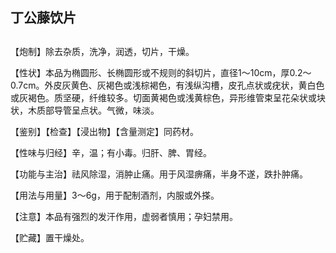 ## 丁公藤饮片

## 

## 

【炮制】除去杂质，洗净，润透，切片，干燥。

【性状】本品为椭圆形、长椭圆形或不规则的斜切片，直径1～10cm，厚0.2～0.7cm。外皮灰黄色、灰褐色或浅棕褐色，有浅纵沟槽，皮孔点状或疣状，黄白色或灰褐色。质坚硬，纤维较多。切面黄褐色或浅黄棕色，异形维管束呈花朵状或块状，木质部导管呈点状。气微，味淡。

【鉴别】【检查】【浸出物】【含量测定】同药材。

【性味与归经】辛，温；有小毒。归肝、脾、胃经。

【功能与主治】祛风除湿，消肿止痛。用于风湿痹痛，半身不遂，跌扑肿痛。

【用法与用量】3～6g，用于配制酒剂，内服或外搽。

【注意】本品有强烈的发汗作用，虚弱者慎用；孕妇禁用。

【贮藏】置干燥处。